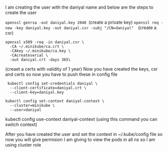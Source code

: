 I am creating the user with the daniyal name and below are the steps to create the user

```openssl genrsa -out daniyal.key 2048 ```(create a private key)
```openssl req -new -key daniyal.key -out daniyal.csr -subj "/CN=daniyal"  ```(create a csr)
```
openssl x509 -req -in daniyal.csr \
  -CA ~/.minikube/ca.crt \
  -CAkey ~/.minikube/ca.key \
  -CAcreateserial \
  -out daniyal.crt -days 365\
```
 (creaet a certs with validity of 1 year)
 Now you have created the keys, csr and certs so now you have to push these in config file
```
 kubectl config set-credentials daniyal \
  --client-certificate=daniyal.crt \
  --client-key=daniyal.key
```
```
kubectl config set-context daniyal-context \
  --cluster=minikube \
  --user=daniyal
```
  kubectl config use-context daniyal-context (using this command you can switch context)

  After you have created the user and set the context in ~/.kube/config file so now you will give permision I am giving to view the pods in all ns so I am using cluster role

